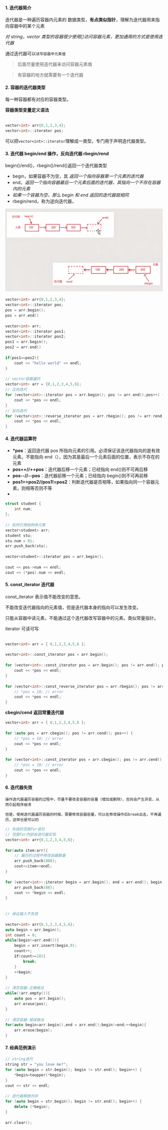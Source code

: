 #### 1. 迭代器简介

迭代器是一种遍历容器内元素的 数据类型，**有点类似指针**，理解为迭代器用来指向容器中的某个元素

_对 string，vector 类型的容器很少使用[]访问容器元素，更加通用的方式是使用迭代器_

通过迭代器可以`读写容器中元素值`

> 后面尽量使用迭代器来访问容器元素值

> 有容器的地方就需要有一个迭代器

#### 2. 容器的迭代器类型

每一种容器都有对应的容器类型。

**容器类型变量定义语法**

```c++

vector<int> arr{0,1,2,3,4};
vector<int>::iterator pos;
```

可以把`vector<int>::iterator`理解成一类型，专门用于声明迭代器类型。

#### 3. 迭代器 begin/end 操作，反向迭代器 rbegin/rend

begin()/end()，rbegin()/rend()返回一个迭代器类型

- begin，如果容器不为空，其 _返回一个指向容器第一个元素的迭代器_
- end，_返回一个指向容器最后一个元素后面的迭代器，其指向一个不存在容器内的元素_
- _如果一个容器为空，那么 begin 和 end 返回的迭代器就相同_
- rbegin/rend，称为逆向迭代器，

![](../../images/Snipaste_2023-10-30_15-27-53.png)

```c++
vector<int> arr{0,1,2,3,4};
vector<int>::iterator pos;
pos = arr.begin();
pos = arr.end()

vector<int> arr;
vector<int>::iterator pos1;
vector<int>::iterator pos2;
pos1 = arr.begin();
pos2 = arr.end()

if(pos1==pos2){
    cout << "hello world" << endl;
}

// vector容器遍历
vector<int> arr = {0,1,2,3,4,5,6};
// 正向迭代
for (vector<int>::iterator pos = arr.begin(); pos != arr.end();pos++) {
    cout << *pos << endl;
}
// 反向迭代
for (vector<int>::reverse_iterator pos = arr.rbegin(); pos != arr.rend(); pos++) {
    cout << *pos << endl;
}
```

#### 4. 迭代器运算符

- **\*pos**：返回迭代器 pos 所指向元素的引用。必须保证该迭代器指向的是有效元素。不能指向 end（），因为其是最后一个元素后面的位置，表示不存在的元素
- **pos++//++pos**：迭代器后移一个元素；已经指向 end()则不可再后移
- **pos--//--pos**：迭代器前移一个元素；已经指向 begin()则不可再前移
- **pos1==pos2//pos1!=pos2**：判断迭代器是否相等，如果指向同一个容器元素，则相等否则不等
-

```c++
struct student {
	int num;
};

// 如何引用结构体元素
vector<student> arr;
student stu;
stu.num = 01;
arr.push_back(stu);

vector<student>::iterator pos = arr.begin();

cout << pos->num << endl;
cout << (*pos).num << endl;
```

#### 5. const_iterator 迭代器

const_iterator 表示值不能改变的意思。

不能改变迭代器指向的元素值，但是迭代器本身的指向可以发生改变。

只能从容器中读元素，不能通过这个迭代器改写容器中的元素。类似常量指针。

iterator 可读可写

```c++

vector<int> arr = { 0,1,2,3,4,5,6 };

vector<int>::const_iterator pos = arr.begin();

for (vector<int>::const_iterator pos = arr.begin(); pos != arr.end(); pos++) {
    cout << *pos << endl;
}

for (vector<int>::const_reverse_iterator pos = arr.rbegin(); pos != arr.rend(); pos++) {
    // *pos = 10; // error
    cout << *pos << endl;
}
```

**cbegin/cend 返回常量迭代器**

```c++
vector<int> arr = { 0,1,2,3,4,5,6 };

for (auto pos = arr.cbegin(); pos != arr.cend(); pos++) {
    // *pos = 10; // error
    cout << *pos << endl;
}

for (vector<int>::const_iterator pos = arr.cbegin(); pos != arr.cend(); pos++) {
    // *pos = 10; // error
    cout << *pos << endl;
}
```

#### 6. 迭代器失效

`操作迭代器遍历容器的过程中，尽量不要改变容器的容量（增加或删除），否则会产生异变，从而引起程序崩溃`

`但是，使用迭代器遍历容器的时候，需要修改容器容量，可以在修改操作后break出去，不再遍历，这样也是可以的`

```c++
// 失效的范围for语句
// 范围for内部由迭代器实现
vector<int> arr{0,1,2,3,4,5,6};

for(auto item:arr){
    // 遍历的过程中修改容器数量
    arr.push_back(888);
    cout<<item<<endl;
}

for (vector<int>::iterator begin = arr.begin(), end = arr.end(); begin != end; ++begin) {
    arr.push_back(88);
    cout << *begin << endl;
}


// 保证插入不失效

vector<int> arr{0,1,2,3,4,5,6};
auto begin = arr.begin();
int count = 0;
while(begin!=arr.end()){
    begin = arr.insert(begin,0);
    count++;
    if(count>=10){
        break;
    }
    ++begin;
}

// 清空容器-正确做法
while(!arr.empty()){
    auto pos = arr.begin();
    arr.erase(pos);
}

// 清空容器-错误做法
for(auto begin=arr.begin(),end = arr.end();begin!=end;++begin){
    arr.erase(begin);
}
```

#### 7. 经典范例演示

```c++
// string迭代
string str = "you love me?";
for (auto begin = str.begin(); begin != str.end(); begin++) {
    *begin=toupper(*begin);
}
cout << str << endl;

// 迭代器释放内存
for (auto begin = str.begin(); begin != str.end(); begin++) {
    delete (*begin);
}

arr.clear();

```

